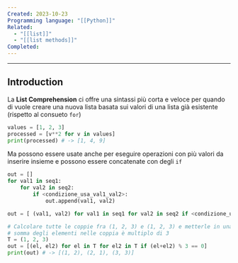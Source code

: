 ```yaml
---
Created: 2023-10-23
Programming language: "[[Python]]"
Related:
  - "[[list]]"
  - "[[list methods]]"
Completed:
---
```

---
## Introduction
La **List Comprehension** ci offre una sintassi più corta e veloce per quando di vuole creare una nuova lista basata sui valori di una lista già esistente (rispetto al consueto `for`)

```python
values = [1, 2, 3]
processed = [v**2 for v in values]
print(processed) # -> [1, 4, 9]
```

Ma possono essere usate anche per eseguire operazioni con più valori da inserire insieme e possono essere concatenate con degli `if`

```python
out = []
for val1 in seq1:
    for val2 in seq2:
        if <condizione_usa_val1_val2>:
            out.append(val1, val2)

out = [ (val1, val2) for val1 in seq1 for val2 in seq2 if <condizione_usa_val1_val2>]

# Calcolare tutte le coppie fra (1, 2, 3) e (1, 2, 3) e metterle in una lista SOLO se la
# somma degli elementi nelle coppia è multiplo di 3
T = (1, 2, 3)
out = [(el, el2) for el in T for el2 in T if (el+el2) % 3 == 0]
print(out) # -> [(1, 2), (2, 1), (3, 3)]
```